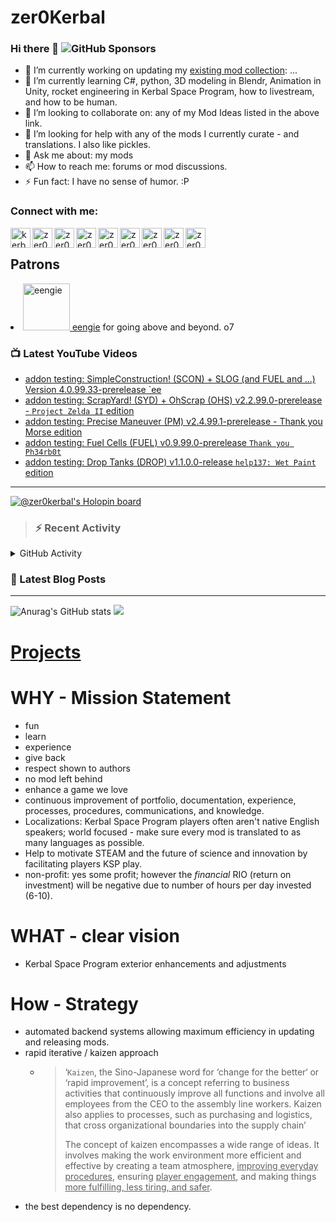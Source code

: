 # zer0Kerbal

### Hi there 👋 ![GitHub Sponsors](https://img.shields.io/github/sponsors/zer0Kerbal?color=purple&label=Github%20Sponsors&style=social)  
- 🔭 I’m currently working on updating my [existing mod collection](https://tinyurl.com/zer0KModTracker): ...
- 🌱 I’m currently learning C#, python, 3D modeling in Blendr, Animation in Unity, rocket engineering in Kerbal Space Program, how to livestream, and how to be human.
- 👯 I’m looking to collaborate on: any of my Mod Ideas listed in the above link.
- 🤔 I’m looking for help with any of the mods I currently curate - and translations. I also like pickles.
- 💬 Ask me about: my mods 
- 📫 How to reach me: forums or mod discussions.
- ⚡ Fun fact: I have no sense of humor. :P

### Connect with me:

<!--[<img align="left" alt="kerbalspaceprogram.com" width="32px" src="https://kerbalspaceprogram.com//favicon.ico" />][website]-->
[<img align="left" alt="kerbalspaceprogram.com" width="32px" src="https://cdn.icon-icons.com/icons2/1381/PNG/32/kerbalspaceprogram_93898.png" />][website]
[<img align="left" alt="zer0Kerbal | CurseForge" width="32px" src="https://cdn.jsdelivr.net/npm/simple-icons@v3/icons/curseforge.svg" />][curseforge]
[<img align="left" alt="zer0Kerbal | Reddit" width="32px" src="https://cdn.icon-icons.com/icons2/1945/PNG/512/iconfinder-reddit-4661631_122483.png" />][reddit]
[<img align="left" alt="zer0Kerbal | Patreon" width="32px" src="https://cdn.icon-icons.com/icons2/2429/PNG/512/patreon_logo_icon_147253.png" />][patreon]
[<img align="left" alt="zer0Kerbal | YouTube" width="32px" src="https://cdn.icon-icons.com/icons2/836/PNG/512/Youtube_icon-icons.com_66802.png" />][youtube]
[<img align="left" alt="zer0Kerbal | Twitch" width="32px" src="https://cdn.icon-icons.com/icons2/2699/PNG/512/twitch_logo_icon_170383.png" />][twitch]
[<img align="left" alt="zer0Kerbal | PayPal" width="32px" src="https://cdn.icon-icons.com/icons2/2699/PNG/512/paypal_logo_icon_168055.png" />][paypal]
[<img align="left" alt="zer0Kerbal | Buy Me a Coffee" width="32px" src="https://www.buymeacoffee.com/assets/img/bmc-meta-new/new/favicon.ico" />][buymeacoffee]
<!-- [<img align="left" alt="zer0Kerbal | buy me a coffee" width="22px" src="https://cdn.jsdelivr.net/npm/simple-icons@v3/icons/buymeacoffee.svg" />][buymeacoffee] -->
[<img align="left" alt="zer0Kerbal | Twitter" width="32px" src="https://cdn.icon-icons.com/icons2/836/PNG/32/Twitter_icon-icons.com_66803.png" />][twitter]
<!-- [<img align="left" alt="zer0Kerbal | Twitter" width="22px" src="https://cdn.jsdelivr.net/npm/simple-icons@v3/icons/twitter.svg" />][twitter] -->
<br />

## Patrons

<li><a href="https://www.reddit.com/user/eengie/"><img border="0" alt="eengie" src="https://i.redd.it/snoovatar/avatars/96418e79-2cd4-4759-91c2-057701985e65.png" width="75" height="75" > eengie</a> for going above and beyond. o7</li>

### 📺 Latest YouTube Videos

<!-- YOUTUBE:START -->
- [addon testing: SimpleConstruction! &lpar;SCON&rpar; + SLOG &lpar;and FUEL and ...&rpar; Version 4.0.99.33-prerelease `ee](https://www.youtube.com/watch?v=G_rg9bB-5Us)
- [addon testing: ScrapYard! &lpar;SYD&rpar; + OhScrap &lpar;OHS&rpar; v2.2.99.0-prerelease - `Project Zelda II` edition](https://www.youtube.com/watch?v=S1vsjdzUPg0)
- [addon testing: Precise Maneuver &lpar;PM&rpar; v2.4.99.1-prerelease - Thank you Morse edition](https://www.youtube.com/watch?v=5sMNIv06mhg)
- [addon testing: Fuel Cells &lpar;FUEL&rpar; v0.9.99.0-prerelease `Thank you Ph34rb0t`](https://www.youtube.com/watch?v=Mtb48AMlH2U)
- [addon testing: Drop Tanks &lpar;DROP&rpar;  v1.1.0.0-release `help137: Wet Paint` edition](https://www.youtube.com/watch?v=muMlQaCou3Q)
<!-- YOUTUBE:END -->

---

[![@zer0kerbal's Holopin board](https://holopin.io/api/user/board?user=zer0kerbal)](https://www.holopin.io/@zer0kerbal)

>### :zap: Recent Activity

<details>
  <summary>GitHub Activity</summary>
  
<!--START_SECTION:activity-->
1. ❗️ Opened issue [#181](https://github.com/zer0Kerbal/SimpleConstruction/issues/181) in [zer0Kerbal/SimpleConstruction](https://github.com/zer0Kerbal/SimpleConstruction)
2. ❗️ Opened issue [#180](https://github.com/zer0Kerbal/SimpleConstruction/issues/180) in [zer0Kerbal/SimpleConstruction](https://github.com/zer0Kerbal/SimpleConstruction)
3. ❗️ Closed issue [#177](https://github.com/zer0Kerbal/SimpleConstruction/issues/177) in [zer0Kerbal/SimpleConstruction](https://github.com/zer0Kerbal/SimpleConstruction)
4. ❗️ Closed issue [#176](https://github.com/zer0Kerbal/SimpleConstruction/issues/176) in [zer0Kerbal/SimpleConstruction](https://github.com/zer0Kerbal/SimpleConstruction)
5. ❗️ Closed issue [#40](https://github.com/zer0Kerbal/SimpleConstruction/issues/40) in [zer0Kerbal/SimpleConstruction](https://github.com/zer0Kerbal/SimpleConstruction)
6. ❗️ Closed issue [#37](https://github.com/zer0Kerbal/SimpleConstruction/issues/37) in [zer0Kerbal/SimpleConstruction](https://github.com/zer0Kerbal/SimpleConstruction)
7. ❗️ Closed issue [#173](https://github.com/zer0Kerbal/SimpleConstruction/issues/173) in [zer0Kerbal/SimpleConstruction](https://github.com/zer0Kerbal/SimpleConstruction)
8. 🎉 Merged PR [#178](https://github.com/zer0Kerbal/SimpleConstruction/pull/178) in [zer0Kerbal/SimpleConstruction](https://github.com/zer0Kerbal/SimpleConstruction)
9. 💪 Opened PR [#178](https://github.com/zer0Kerbal/SimpleConstruction/pull/178) in [zer0Kerbal/SimpleConstruction](https://github.com/zer0Kerbal/SimpleConstruction)
10. 💪 Opened PR [#9509](https://github.com/KSP-CKAN/NetKAN/pull/9509) in [KSP-CKAN/NetKAN](https://github.com/KSP-CKAN/NetKAN)
<!--END_SECTION:activity-->

</details

---

### 📕 Latest Blog Posts

<!-- BLOG-POST-LIST:START -->
<!-- BLOG-POST-LIST:END -->

<!-- REDDIT-LIST:START -->
<!-- REDDIT-LIST:END -->


---

<!--- [![Anurag's GitHub stats](https://github-readme-stats.vercel.app/api?username=zer0Kerbal)](https://github.com/anuraghazra/github-readme-stats) -->
![Anurag's GitHub stats](https://github-readme-stats.vercel.app/api?username=zer0Kerbal&show_icons=true) <img src="https://github-readme-stats.vercel.app/api/top-langs/?username=zer0kerbal&layout=compact&hide_border=true&bg_color=bada55&langs_count=4">  

# [Projects](projects.md)
   
  
# WHY - Mission Statement

* fun
* learn
* experience
* give back
* respect shown to authors
* no mod left behind
* enhance a game we love
* continuous improvement of portfolio, documentation, experience, processes, procedures, communications, and knowledge.
* Localizations: Kerbal Space Program players often aren't native English speakers; world focused - make sure every mod is translated to as many languages as possible.
* Help to motivate STEAM and the future of science and innovation by facilitating players KSP play.
* non-profit: yes some profit; however the *financial* RIO (return on investment) will be negative due to number of hours per day invested (6-10).

# WHAT - clear vision

* Kerbal Space Program exterior enhancements and adjustments

# How - Strategy

* automated backend systems allowing maximum efficiency in updating and releasing mods.
* rapid iterative / kaizen approach
  * > ‘`Kaizen`, the Sino-Japanese word for ‘change for the better‘ or ‘rapid improvement’, is a concept referring to business activities that continuously improve all functions and involve all employees from the CEO to the assembly line workers. Kaizen also applies to processes, such as purchasing and logistics, that cross organizational boundaries into the supply chain’
    >
    > The concept of kaizen encompasses a wide range of ideas. It involves making the work environment more efficient and effective by creating a team atmosphere, <u>improving everyday procedures</u>, ensuring <u>player engagement</u>, and making things <u>more fulfilling, less tiring, and safer</u>.
- the best dependency is no dependency.

<!--
**zer0Kerbal/zer0Kerbal** is a ✨ _special_ ✨ repository because its `README.md` (this file) appears on your GitHub profile.
<img src="https://wakatime.com/share/@926db0f4-33a1-4545-8aa6-88d1f7186f67/18dd85d3-f64d-4bcc-a3c3-65302497efc0.svg" width=600 height=600> -->

[website]: https://forum.kerbalspaceprogram.com/index.php?/profile/190933-zer0kerbal/
[youtube]: https://www.youtube.com/@zer0Kerbal
[twitter]: https://twitter.com/zer0Kerbal
[curseforge]: https://www.curseforge.com/members/zer0kerbal/projects
[twitch]: https://www.twitch.tv/zer0kerbal

[reddit]: https://www.reddit.com/user/zer0Kerbal
[patreon]: https://www.patreon.com/zer0Kerbal
[paypal]: https://www.paypal.com/donate?hosted_button_id=DC22YHMEJREKL
[buymeacoffee]: http://buymeacoffee.com/zer0Kerbal

